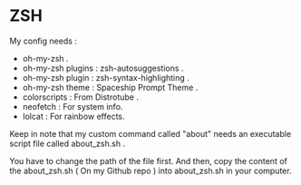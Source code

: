 # ZSH

My config needs :
- oh-my-zsh .
- oh-my-zsh plugins : zsh-autosuggestions .
- oh-my-zsh plugin : zsh-syntax-highlighting .
- oh-my-zsh theme : Spaceship Prompt Theme .
- colorscripts : From Distrotube .
- neofetch : For system info.
- lolcat : For rainbow effects.

Keep in note that my custom command called "about" needs
an executable script file called about_zsh.sh .

You have to change the path of the file first.
And then, copy the content of the about_zsh.sh ( On my Github repo ) 
into about_zsh.sh in your computer. 